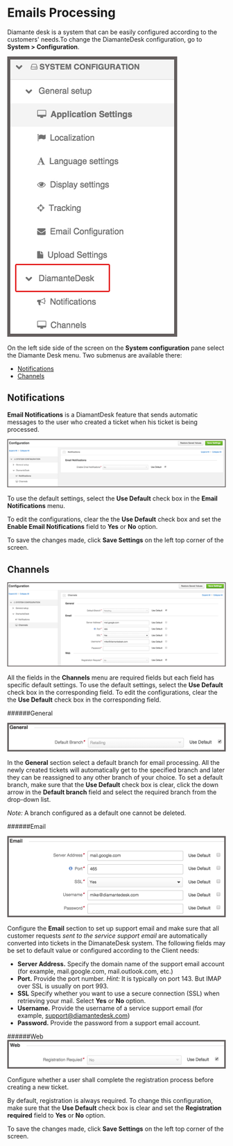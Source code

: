 # Emails Processing

Diamante desk is a system that can be easily configured according to the customers' needs.To change the DiamanteDesk configuration, go to **System > Configuration**.

![System configuration](img/sys_config.jpg)

On the left side side of the screen on the **System configuration** pane select the Diamante Desk menu. Two submenus are available there:

* [Notifications](#notifications)
* [Channels](#channels)

## <a name="notifications"></a>Notifications

**Email Notifications** is a DiamantDesk feature that sends automatic messages to the user who created a ticket when his ticket is being processed. 

![Notifications](img/notifications.jpg)

To use the default settings, select the **Use Default** check box in the **Email Notifications** menu. 

To edit the configurations, clear the the **Use Default** check box and set the **Enable Email Notifications** field to **Yes** or **No** option.

To save the changes made, click **Save Settings** on the left top corner of the screen.

## <a name="channels"></a>Channels

![Channels](img/channels.jpg)

All the fields in the **Channels** menu are required fields but each field has specific default settings. To use the default settings, select the **Use Default** check box in the corresponding field. To edit the configurations, clear the the **Use Default** check box in the corresponding field.

######General

![General](img/general.jpg)

In the **General** section select a default branch for email processing. All the newly created tickets will automatically get to the specified branch and later they can be reassigned to any other branch of your choice.
To set a default branch, make sure that the **Use Default** check box is clear, click the down arrow in the **Default branch** field and select the required branch from the drop-down list.

_Note:_ A branch configured as a default one cannot be deleted.

######Email

![Email](img/email.jpg)

Configure the **Email** section to set up support email and make sure that all customer requests _sent to the service support email_ are automatically converted into tickets in the DimanateDesk system. The following fields may be set to default value or configured according to the Client needs:

* **Server Address.** Specify the domain name of the support email account (for example, mail.google.com, mail.outlook.com, etc.)
* **Port.** Provide the port number. _Hint:_ It is typically on port 143. But IMAP over SSL is usually on port 993.
* **SSL** Specify whether you want to use a secure connection (SSL) when retrieving your mail. Select **Yes** or **No** option.
* **Username.** Provide the username of a service support email (for example, support@diamantedesk.com)
* **Password.** Provide the password from a support email account.

######Web
![Web](img/Web.jpg)

Configure whether a user shall complete the registration process before creating a new ticket.

By default, registration is always required. To change this configuration, make sure that the **Use Default** check box is clear and set the **Registration required** field to **Yes** or **No** option.

To save the changes made, click **Save Settings** on the left top corner of the screen.